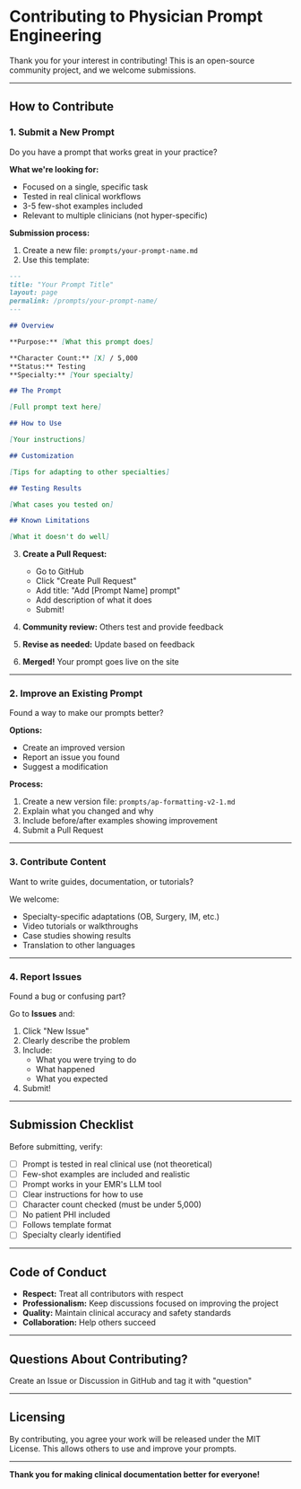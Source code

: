# Contributing to Physician Prompt Engineering

Thank you for your interest in contributing! This is an open-source community project, and we welcome submissions.

---

## How to Contribute

### 1. Submit a New Prompt

Do you have a prompt that works great in your practice?

**What we're looking for:**
- Focused on a single, specific task
- Tested in real clinical workflows
- 3-5 few-shot examples included
- Relevant to multiple clinicians (not hyper-specific)

**Submission process:**

1. Create a new file: `prompts/your-prompt-name.md`
2. Use this template:
```markdown
---
title: "Your Prompt Title"
layout: page
permalink: /prompts/your-prompt-name/
---

## Overview

**Purpose:** [What this prompt does]

**Character Count:** [X] / 5,000  
**Status:** Testing  
**Specialty:** [Your specialty]

## The Prompt

[Full prompt text here]

## How to Use

[Your instructions]

## Customization

[Tips for adapting to other specialties]

## Testing Results

[What cases you tested on]

## Known Limitations

[What it doesn't do well]
```

3. **Create a Pull Request:**
   - Go to GitHub
   - Click "Create Pull Request"
   - Add title: "Add [Prompt Name] prompt"
   - Add description of what it does
   - Submit!

4. **Community review:** Others test and provide feedback
5. **Revise as needed:** Update based on feedback
6. **Merged!** Your prompt goes live on the site

---

### 2. Improve an Existing Prompt

Found a way to make our prompts better?

**Options:**
- Create an improved version
- Report an issue you found
- Suggest a modification

**Process:**
1. Create a new version file: `prompts/ap-formatting-v2-1.md`
2. Explain what you changed and why
3. Include before/after examples showing improvement
4. Submit a Pull Request

---

### 3. Contribute Content

Want to write guides, documentation, or tutorials?

We welcome:
- Specialty-specific adaptations (OB, Surgery, IM, etc.)
- Video tutorials or walkthroughs
- Case studies showing results
- Translation to other languages

---

### 4. Report Issues

Found a bug or confusing part?

Go to **Issues** and:
1. Click "New Issue"
2. Clearly describe the problem
3. Include:
   - What you were trying to do
   - What happened
   - What you expected
4. Submit!

---

## Submission Checklist

Before submitting, verify:

- [ ] Prompt is tested in real clinical use (not theoretical)
- [ ] Few-shot examples are included and realistic
- [ ] Prompt works in your EMR's LLM tool
- [ ] Clear instructions for how to use
- [ ] Character count checked (must be under 5,000)
- [ ] No patient PHI included
- [ ] Follows template format
- [ ] Specialty clearly identified

---

## Code of Conduct

- **Respect:** Treat all contributors with respect
- **Professionalism:** Keep discussions focused on improving the project
- **Quality:** Maintain clinical accuracy and safety standards
- **Collaboration:** Help others succeed

---

## Questions About Contributing?

Create an Issue or Discussion in GitHub and tag it with "question"

---

## Licensing

By contributing, you agree your work will be released under the MIT License. This allows others to use and improve your prompts.

---

**Thank you for making clinical documentation better for everyone!**